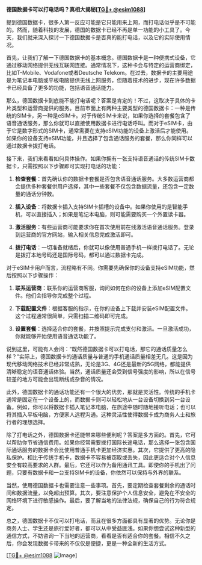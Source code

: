 **德国数据卡可以打电话吗？真相大揭秘[[TG💪+ @esim1088](https://t.me/s/esim1088)]**

提到德国数据卡，很多人第一反应可能是它只能用来上网，而打电话似乎是不可能的。然而，随着科技的发展，德国的数据卡已经不再是单一功能的小工具了。今天，我们就来深入探讨一下德国数据卡是否真的能打电话，以及它的实际使用情况。

首先，让我们了解一下德国数据卡的基本概念。德国数据卡是一种便携式设备，它通过移动网络提供无线互联网连接。通常情况下，这种卡会与特定的运营商绑定，比如T-Mobile、Vodafone或者Deutsche Telekom。在过去，数据卡的主要用途是为笔记本电脑或平板电脑提供无线上网服务，但随着技术的进步，现在许多数据卡已经具备了更多的功能，包括语音通话能力。

那么，德国数据卡到底能不能打电话呢？答案是肯定的！不过，这取决于具体的卡片类型和运营商提供的服务。目前市面上有两种主要类型的德国数据卡：一种是传统的SIM卡，另一种是eSIM卡。对于传统SIM卡来说，如果你选择的套餐包含了语音通话服务，那么你就可以直接使用数据卡进行电话呼叫。而对于eSIM卡，由于它是数字形式的SIM卡，通常需要在支持eSIM功能的设备上激活后才能使用。如果你的设备支持eSIM功能，并且选择了包含通话服务的套餐，那么你同样可以通过数据卡拨打电话。

接下来，我们来看看如何具体操作。如果你拥有一张支持语音通话的传统SIM卡数据卡，只需按照以下步骤即可实现打电话的功能：

1. **检查套餐**：首先确认你的数据卡套餐是否包含语音通话服务。大多数运营商都会提供多种套餐供用户选择，其中一些套餐不仅包含数据流量，还包含一定数量的通话分钟数。
   
2. **插入设备**：将数据卡插入支持SIM卡插槽的设备中。如果你使用的是智能手机，可以直接插入；如果是笔记本电脑，则可能需要购买一个外置读卡器。
   
3. **激活服务**：有些运营商可能要求你在首次使用前在线激活语音通话服务。登录到运营商的官方网站，输入相关信息完成激活即可。

4. **拨打电话**：一切准备就绪后，你就可以像使用普通手机一样拨打电话了。无论是拨打本地号码还是国际号码，都可以通过数据卡完成。

对于eSIM卡用户而言，流程略有不同。你需要先确保你的设备支持eSIM功能，然后按照以下步骤操作：

1. **联系运营商**：联系你的运营商客服，询问如何在你的设备上添加eSIM配置文件。他们会指导你完成整个过程。
   
2. **下载配置文件**：根据客服的指示，在你的设备上下载并安装eSIM配置文件。这个过程通常很简单，只需扫描二维码即可完成。
   
3. **设置套餐**：选择适合你的套餐，并按照提示完成支付和激活。一旦激活成功，你就能够开始使用语音通话功能了。

说到这里，可能有人会问：“既然德国数据卡可以打电话，那它的通话质量怎么样？”实际上，德国数据卡的通话质量与普通的手机通话质量相差无几。这是因为现代移动网络技术已经非常成熟，无论是3G、4G还是最新的5G网络，都能提供清晰稳定的语音通话体验。当然，通话质量还会受到信号强度的影响，所以在信号较差的地方可能会出现断线或杂音的情况。

此外，德国数据卡的通话功能还有一个很大的优势，那就是灵活性。传统的手机卡通常是固定在一个设备上的，而数据卡则可以轻松地从一台设备切换到另一台设备。例如，你可以将数据卡插入笔记本电脑，在旅途中随时随地接听电话；也可以将其插入平板电脑，方便家人远程沟通。这种灵活性使得数据卡成为商务人士和旅行者的理想选择。

除了打电话之外，德国数据卡还能带来哪些便利呢？答案是多方面的。首先，它可以帮助你节省通信费用。如果你经常需要拨打国际长途电话，那么选择一张包含国际通话服务的数据卡会比使用普通手机卡更加经济实惠。其次，它提供了更高的隐私保护。相比于传统手机卡，数据卡不容易被窃取或丢失，因此更适合对个人信息安全有较高要求的人群。最后，它还可以作为备用通讯工具。即使你的手机出了问题，只要有数据卡和一台支持SIM卡的设备，你依然可以保持与外界的联系。

当然，使用德国数据卡也需要注意一些事项。首先，要定期检查套餐剩余的通话时间和数据流量，以免超出预算。其次，要注意保护个人信息安全，避免在不安全的网络环境下进行敏感操作。最后，要了解当地的法律法规，确保自己的行为符合规定。

总之，德国数据卡不仅可以打电话，而且在很多方面都具有显著的优势。无论你是商务人士、学生还是旅行爱好者，都可以从中受益匪浅。如果你想尝试这种新型的通信方式，不妨咨询一下当地的运营商，看看是否有适合你的套餐。相信不久之后，你会发现数据卡带来的不仅仅是便捷，更是一种全新的生活方式。

[[TG💪+ @esim1088](https://t.me/s/esim1088) ![Image](https://i.postimg.cc/4NQfJmqS/Snipaste-2025-05-13-00-14-12.png)]